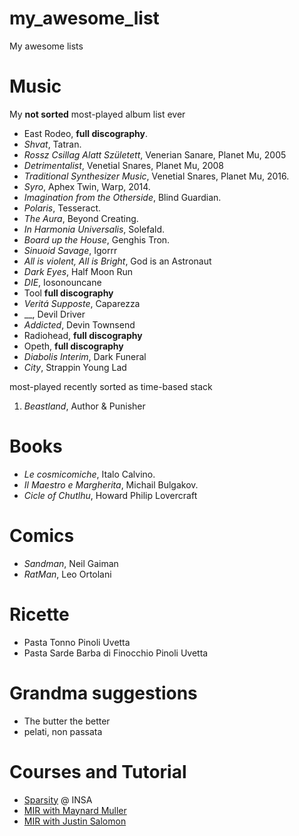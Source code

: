 # my_awesome_list
My awesome lists


# Music
My **not sorted** most-played album list ever

- East Rodeo, **full discography**.
- _Shvat_, Tatran.
- _Rossz Csillag Alatt Született_, Venerian Sanare, Planet Mu, 2005
- _Detrimentalist_, Venetial Snares, Planet Mu, 2008
- _Traditional Synthesizer Music_, Venetial Snares, Planet Mu, 2016.
- _Syro_, Aphex Twin, Warp, 2014.
- _Imagination from the Otherside_, Blind Guardian.
- _Polaris_, Tesseract.
- _The Aura_, Beyond Creating.
- _In Harmonia Universalis_, Solefald.
- _Board up the House_, Genghis Tron.
- _Sinuoid Savage_, Igorrr
- _All is violent, All is Bright_, God is an Astronaut
- _Dark Eyes_, Half Moon Run
- _DIE_, Iosonouncane
- Tool **full discography**
- _Veritá Supposte_, Caparezza
- __, Devil Driver
- _Addicted_, Devin Townsend
- Radiohead, **full discography**
- Opeth, **full discography**
- _Diabolis Interim_, Dark Funeral
- _City_, Strappin Young Lad

most-played recently sorted as time-based stack

1. *Beastland*, Author & Punisher


# Books
- _Le cosmicomiche_, Italo Calvino.
- _Il Maestro e Margherita_, Michail Bulgakov.
- _Cicle of Chutlhu_, Howard Philip Lovercraft 

# Comics
- _Sandman_, Neil Gaiman
- _RatMan_, Leo Ortolani

# Ricette
- Pasta Tonno Pinoli Uvetta
- Pasta Sarde Barba di Finocchio Pinoli Uvetta

# Grandma suggestions
- The butter the better
- pelati, non passata

# Courses and Tutorial
- [Sparsity](https://gitlab.inria.fr/cherzet/cours-parcimonie-insa) @ INSA
- [MIR with Maynard Muller](https://www.audiolabs-erlangen.de/resources/MIR/FMP/C0/C0.html)
- [MIR with Justin Salomon](https://source-separation.github.io/tutorial)
